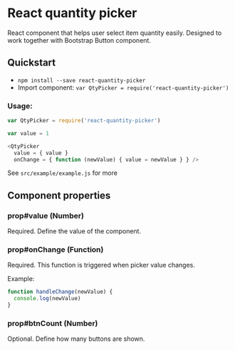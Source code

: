 # React quantity picker
React component that helps user select item quantity easily. Designed to work together with Bootstrap Button component.

## Quickstart
 - `npm install --save react-quantity-picker`
 - Import component: `var QtyPicker = require('react-quantity-picker')`

### Usage:
```javascript
var QtyPicker = require('react-quantity-picker')

var value = 1

<QtyPicker
  value = { value }
  onChange = { function (newValue) { value = newValue } } />
```

See <code>src/example/example.js</code> for more

## Component properties

### prop#value (Number)
Required. Define the value of the component.

### prop#onChange (Function)
Required. This function is triggered when picker value changes.

Example:

```javascript
function handleChange(newValue) {
  console.log(newValue)
}
```

### prop#btnCount (Number)
Optional. Define how many buttons are shown.
